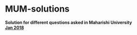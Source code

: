 # MUM-solutions  

__Solution for different questions asked in Maharishi University__  
[__Jan 2018__](https://github.com/prameshbhattarai/MUM-solutions/tree/master/src/com/solution/jan_2018)
